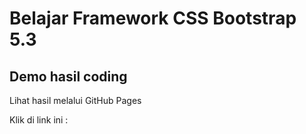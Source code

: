 # Belajar Framework CSS Bootstrap 5.3


## Demo hasil coding

Lihat hasil melalui GitHub Pages

Klik di link ini : 